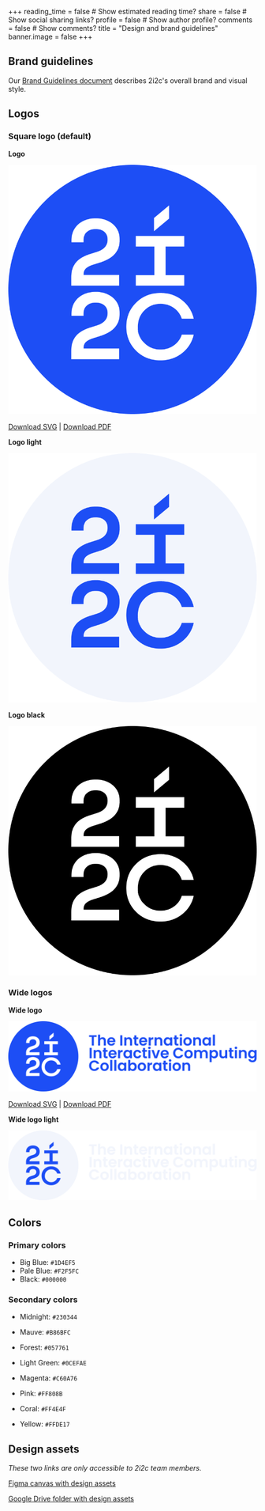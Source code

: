 +++
reading_time = false  # Show estimated reading time?
share = false  # Show social sharing links?
profile = false  # Show author profile?
comments = false  # Show comments?
title = "Design and brand guidelines"
banner.image = false
+++

## Brand guidelines

Our [Brand Guidelines document](https://docs.google.com/presentation/d/1O36_yjTSKiXB9_yAnj4QnF_sob1z_GQmcfIVrZ_ymeY/edit?usp=drive_link) describes 2i2c's overall brand and visual style.

## Logos

### Square logo (default)

**Logo**

![](logo.png)

[Download SVG](logo.svg) | [Download PDF](logo.pdf)

**Logo light**

![](logo-light.png)

**Logo black**

![](logo-black.png)

### Wide logos

**Wide logo**

![](logo-wide.png)

[Download SVG](logo-wide.svg) | [Download PDF](logo-wide.pdf)

**Wide logo light**

![](logo-wide-light.png)

## Colors

### Primary colors

- Big Blue: `#1D4EF5`
- Pale Blue: `#F2F5FC`
- Black: `#000000`

### Secondary colors

- Midnight: `#230344`
- Mauve: `#B86BFC`

- Forest: `#057761`
- Light Green: `#0CEFAE`

- Magenta: `#C60A76`
- Pink: `#FF808B`

- Coral: `#FF4E4F`
- Yellow: `#FFDE17`

## Design assets

_These two links are only accessible to 2i2c team members._

[Figma canvas with design assets](https://www.figma.com/file/pp9e4cNYthJnm8u6MzpUdp/Logo-and-brand-assets?type=design&node-id=0%3A1&mode=design&t=Rtl3KwVFv63I4sj9-1)

[Google Drive folder with design assets](https://drive.google.com/drive/folders/1YMb1nEW-tX8DaNPzKx5IOJ747BPQDDDe?usp=drive_link)



<script>
// This is a hacky little script to add a circle to preview the color for in-line color snippets.
function addColorCircle() {
  document.querySelectorAll("code").forEach((el) => {
    color = el.textContent;
    if (color.startsWith("#")) {
      el.insertAdjacentHTML('afterbegin', `<span class='colorDemo' style='background-color: ${color}'></span>`); 
    }
  });
}
addColorCircle();
</script>
<style>
  .colorDemo {
    width: .7rem;
    height: .7rem;
    margin-right: .2rem;
    display: inline-flex;
    border-radius:1rem;
  }

  figure img {
    height: 5rem;
    width: auto;
    float: left;
  }
</style>